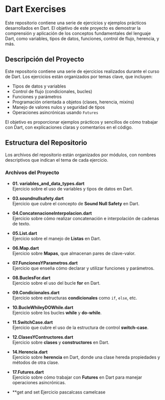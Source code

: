 # Dart Exercises

Este repositorio contiene una serie de ejercicios y ejemplos prácticos desarrollados en Dart. El objetivo de este proyecto es demostrar la comprensión y aplicación de los conceptos fundamentales del lenguaje Dart, como variables, tipos de datos, funciones, control de flujo, herencia, y más.

## Descripción del Proyecto

Este repositorio contiene una serie de ejercicios realizados durante el curso de Dart. Los ejercicios están organizados por temas clave, que incluyen:

- Tipos de datos y variables
- Control de flujo (condicionales, bucles)
- Funciones y parámetros
- Programación orientada a objetos (clases, herencia, mixins)
- Manejo de valores nulos y seguridad de tipos
- Operaciones asincrónicas usando `Futures`

El objetivo es proporcionar ejemplos prácticos y sencillos de cómo trabajar con Dart, con explicaciones claras y comentarios en el código.

## Estructura del Repositorio

Los archivos del repositorio están organizados por módulos, con nombres descriptivos que indican el tema de cada ejercicio.

### Archivos del Proyecto

- **01. variables_and_data_types.dart**  
  Ejercicio sobre el uso de variables y tipos de datos en Dart.

- **03.soundnullsafety.dart**  
  Ejercicio que cubre el concepto de **Sound Null Safety** en Dart.

- **04.ConcatenacioneInterpolacion.dart**  
  Ejercicio sobre cómo realizar concatenación e interpolación de cadenas de texto.

- **05.List.dart**  
  Ejercicio sobre el manejo de **Listas** en Dart.

- **06.Map.dart**  
  Ejercicio sobre **Mapas**, que almacenan pares de clave-valor.

- **07.FuncionesYParametros.dart**  
  Ejercicio que enseña cómo declarar y utilizar funciones y parámetros.

- **08.BuclesFor.dart**  
  Ejercicio sobre el uso del bucle **for** en Dart.

- **09.Condicionales.dart**  
  Ejercicio sobre estructuras **condicionales** como `if`, `else`, etc.

- **10.BucleWhileyDOWhile.dart**  
  Ejercicio sobre los bucles **while** y **do-while**.

- **11.SwitchCase.dart**  
  Ejercicio que cubre el uso de la estructura de control **switch-case**.

- **12.ClasesYContructores.dart**  
  Ejercicio sobre **clases** y **constructores** en Dart.

- **14.Herencia.dart**  
  Ejercicio sobre **herencia** en Dart, donde una clase hereda propiedades y métodos de otra clase.

- **17.Futures.dart**  
  Ejercicio sobre cómo trabajar con **Futures** en Dart para manejar operaciones asincrónicas.

- **get and set
  Ejercicio pascalcass camelcase
